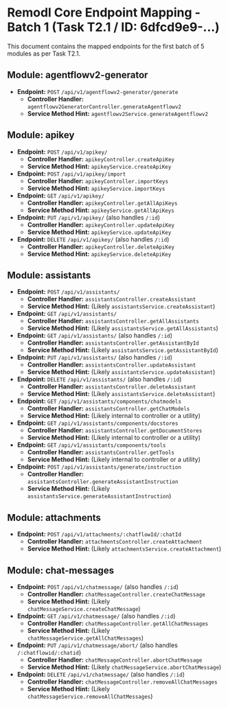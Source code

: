 # Remodl Core Endpoint Mapping - Batch 1 (Task T2.1 / ID: 6dfcd9e9-...)

This document contains the mapped endpoints for the first batch of 5 modules as per Task T2.1.

## Module: agentflowv2-generator
- **Endpoint:** `POST` `/api/v1/agentflowv2-generator/generate`
  - **Controller Handler:** `agentflowv2GeneratorController.generateAgentflowv2`
  - **Service Method Hint:** `agentflowv2Service.generateAgentflowv2`

## Module: apikey
- **Endpoint:** `POST` `/api/v1/apikey/`
  - **Controller Handler:** `apikeyController.createApiKey`
  - **Service Method Hint:** `apikeyService.createApiKey`
- **Endpoint:** `POST` `/api/v1/apikey/import`
  - **Controller Handler:** `apikeyController.importKeys`
  - **Service Method Hint:** `apikeyService.importKeys`
- **Endpoint:** `GET` `/api/v1/apikey/`
  - **Controller Handler:** `apikeyController.getAllApiKeys`
  - **Service Method Hint:** `apikeyService.getAllApiKeys`
- **Endpoint:** `PUT` `/api/v1/apikey/` (also handles `/:id`)
  - **Controller Handler:** `apikeyController.updateApiKey`
  - **Service Method Hint:** `apikeyService.updateApiKey`
- **Endpoint:** `DELETE` `/api/v1/apikey/` (also handles `/:id`)
  - **Controller Handler:** `apikeyController.deleteApiKey`
  - **Service Method Hint:** `apikeyService.deleteApiKey`

## Module: assistants
- **Endpoint:** `POST` `/api/v1/assistants/`
  - **Controller Handler:** `assistantsController.createAssistant`
  - **Service Method Hint:** (Likely `assistantsService.createAssistant`)
- **Endpoint:** `GET` `/api/v1/assistants/`
  - **Controller Handler:** `assistantsController.getAllAssistants`
  - **Service Method Hint:** (Likely `assistantsService.getAllAssistants`)
- **Endpoint:** `GET` `/api/v1/assistants/` (also handles `/:id`)
  - **Controller Handler:** `assistantsController.getAssistantById`
  - **Service Method Hint:** (Likely `assistantsService.getAssistantById`)
- **Endpoint:** `PUT` `/api/v1/assistants/` (also handles `/:id`)
  - **Controller Handler:** `assistantsController.updateAssistant`
  - **Service Method Hint:** (Likely `assistantsService.updateAssistant`)
- **Endpoint:** `DELETE` `/api/v1/assistants/` (also handles `/:id`)
  - **Controller Handler:** `assistantsController.deleteAssistant`
  - **Service Method Hint:** (Likely `assistantsService.deleteAssistant`)
- **Endpoint:** `GET` `/api/v1/assistants/components/chatmodels`
  - **Controller Handler:** `assistantsController.getChatModels`
  - **Service Method Hint:** (Likely internal to controller or a utility)
- **Endpoint:** `GET` `/api/v1/assistants/components/docstores`
  - **Controller Handler:** `assistantsController.getDocumentStores`
  - **Service Method Hint:** (Likely internal to controller or a utility)
- **Endpoint:** `GET` `/api/v1/assistants/components/tools`
  - **Controller Handler:** `assistantsController.getTools`
  - **Service Method Hint:** (Likely internal to controller or a utility)
- **Endpoint:** `POST` `/api/v1/assistants/generate/instruction`
  - **Controller Handler:** `assistantsController.generateAssistantInstruction`
  - **Service Method Hint:** (Likely `assistantsService.generateAssistantInstruction`)

## Module: attachments
- **Endpoint:** `POST` `/api/v1/attachments/:chatflowId/:chatId`
  - **Controller Handler:** `attachmentsController.createAttachment`
  - **Service Method Hint:** (Likely `attachmentsService.createAttachment`)

## Module: chat-messages
- **Endpoint:** `POST` `/api/v1/chatmessage/` (also handles `/:id`)
  - **Controller Handler:** `chatMessageController.createChatMessage`
  - **Service Method Hint:** (Likely `chatMessageService.createChatMessage`)
- **Endpoint:** `GET` `/api/v1/chatmessage/` (also handles `/:id`)
  - **Controller Handler:** `chatMessageController.getAllChatMessages`
  - **Service Method Hint:** (Likely `chatMessageService.getAllChatMessages`)
- **Endpoint:** `PUT` `/api/v1/chatmessage/abort/` (also handles `/:chatflowid/:chatid`)
  - **Controller Handler:** `chatMessageController.abortChatMessage`
  - **Service Method Hint:** (Likely `chatMessageService.abortChatMessage`)
- **Endpoint:** `DELETE` `/api/v1/chatmessage/` (also handles `/:id`)
  - **Controller Handler:** `chatMessageController.removeAllChatMessages`
  - **Service Method Hint:** (Likely `chatMessageService.removeAllChatMessages`)
